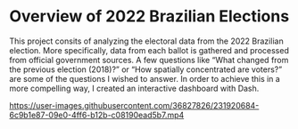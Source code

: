 # Overview of 2022 Brazilian Elections

This project consits of analyzing the electoral data from the 2022 Brazilian election. More specifically, data from each ballot is gathered and processed from official government sources. A few questions like “What changed from the previous election (2018)?” or “How spatially concentrated are voters?” are some of the questions I wished to answer.  In order to achieve this in a more compelling way, I created an interactive dashboard with Dash.


https://user-images.githubusercontent.com/36827826/231920684-6c9b1e87-09e0-4ff6-b12b-c08190ead5b7.mp4

